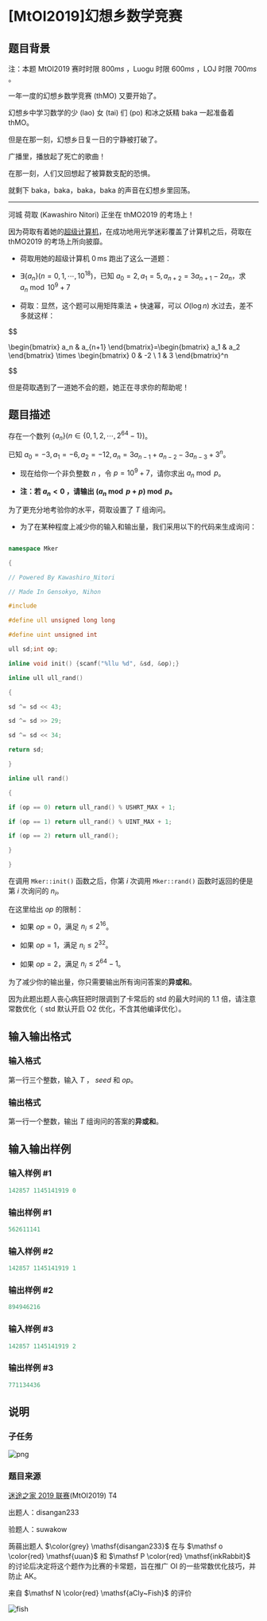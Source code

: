 # [MtOI2019]幻想乡数学竞赛

## 题目背景

注：本题 MtOI2019 赛时时限 $800ms$ ，Luogu 时限 $600ms$ ，LOJ 时限 $700ms$ 。

一年一度的幻想乡数学竞赛 (thMO) 又要开始了。

幻想乡中学习数学的少 (lao) 女 (tai) 们 (po) 和冰之妖精 baka 一起准备着 thMO。

但是在那一刻，幻想乡日复一日的宁静被打破了。

广播里，播放起了死亡的歌曲！

在那一刻，人们又回想起了被算数支配的恐惧。

就剩下 baka，baka，baka，baka 的声音在幻想乡里回荡。

---

河城 荷取 (Kawashiro Nitori) 正坐在 thMO2019 的考场上！

因为荷取有着她的[超级计算机](https://www.luogu.org/problemnew/show/P4911)，在成功地用光学迷彩覆盖了计算机之后，荷取在 thMO2019 的考场上所向披靡。

* 荷取用她的超级计算机 $0 \,\mathrm{ms}$ 跑出了这么一道题：

* $\exists \{ a_n\} (n=0,1,\cdots ,10^{18})$，已知 $a_0=2,a_1=5,a_{n+2}=3a_{n+1}-2a_n$，求 $a_n\bmod 10^{9}+7$

* 荷取：显然，这个题可以用矩阵乘法 + 快速幂，可以 $O(\log n)$ 水过去，差不多就这样：

$$

\begin{bmatrix} a_n & a_{n+1} \end{bmatrix}=\begin{bmatrix} a_1 & a_2 \end{bmatrix} \times \begin{bmatrix} 0 & -2 \\ 1 & 3 \end{bmatrix}^n

$$

但是荷取遇到了一道她不会的题，她正在寻求你的帮助呢！ 

## 题目描述

存在一个数列 $\{ a_n\} (n\in \{ 0,1,2,\cdots ,2^{64}-1\} )$。

已知 $a_0=-3,a_1=-6,a_2=-12,a_n=3a_{n-1}+a_{n-2}-3a_{n-3}+3^n$。

* 现在给你一个非负整数 $n$ ，令 $p=10^{9}+7$，请你求出 $a_n \bmod p$。

* **注：若 $a_n<0$ ，请输出 $(a_n \bmod p+p)\bmod p$。**

为了更充分地考验你的水平，荷取设置了 $T$ 组询问。

* 为了在某种程度上减少你的输入和输出量，我们采用以下的代码来生成询问：

```cpp

namespace Mker

{

// Powered By Kawashiro_Nitori

// Made In Gensokyo, Nihon

#include

#define ull unsigned long long

#define uint unsigned int

ull sd;int op;

inline void init() {scanf("%llu %d", &sd, &op);}

inline ull ull_rand()

{

sd ^= sd << 43;

sd ^= sd >> 29;

sd ^= sd << 34;

return sd;

}

inline ull rand()

{

if (op == 0) return ull_rand() % USHRT_MAX + 1;

if (op == 1) return ull_rand() % UINT_MAX + 1;

if (op == 2) return ull_rand();

}

}

```

在调用 `Mker::init()` 函数之后，你第 $i$ 次调用 `Mker::rand()` 函数时返回的便是第 $i$ 次询问的 $n_i$。

在这里给出 $op$ 的限制：

* 如果 $op=0$，满足 $n_i \leq 2^{16}$。

* 如果 $op=1$，满足 $n_i \leq 2^{32}$。

* 如果 $op=2$，满足 $n_i \leq 2^{64}-1$。

为了减少你的输出量，你只需要输出所有询问答案的**异或和**。

因为此题出题人丧心病狂把时限调到了卡常后的 std 的最大时间的 $1.1$ 倍，请注意常数优化（ std 默认开启 O2 优化，不含其他编译优化）。

## 输入输出格式

### 输入格式

第一行三个整数，输入 $T$ ， $seed$ 和 $op$。

### 输出格式

第一行一个整数，输出 $T$ 组询问的答案的**异或和**。 

## 输入输出样例

### 输入样例 #1

```cpp
142857 1145141919 0
```


### 输出样例 #1

```cpp
562611141
```


### 输入样例 #2

```cpp
142857 1145141919 1
```


### 输出样例 #2

```cpp
894946216
```


### 输入样例 #3

```cpp
142857 1145141919 2
```


### 输出样例 #3

```cpp
771134436
```


## 说明

### 子任务

![png](https://i.loli.net/2019/04/19/5cb9bb2c6c1d6.png)

### 题目来源

[迷途之家 2019 联赛](https://www.luogu.org/contest/20135)(MtOI2019) T4

出题人：disangan233

验题人：suwakow

蒟蒻出题人 $\color{grey} \mathsf{disangan233}$ 在与 $\mathsf o \color{red} \mathsf{uuan}$ 和 $\mathsf P \color{red} \mathsf{inkRabbit}$ 的讨论后决定将这个题作为比赛的卡常题，旨在推广 OI 的一些常数优化技巧，并防止 AK。

来自 $\mathsf N \color{red} \mathsf{aCly~Fish}$ 的评价

![fish](https://i.loli.net/2019/08/19/1r8XSoDvhRnb493.png)

